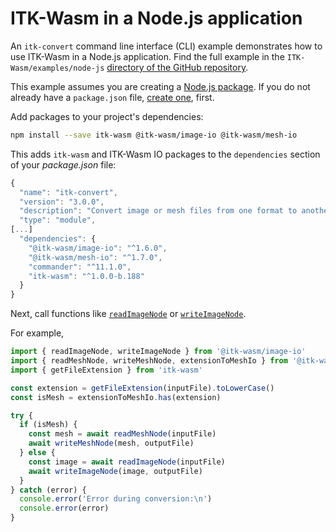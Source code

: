 # ITK-Wasm in a Node.js application

An `itk-convert` command line interface (CLI) example demonstrates how to use ITK-Wasm in a Node.js application. Find the full example in the `ITK-Wasm/examples/node-js` [directory of the GitHub repository](https://github.com/InsightSoftwareConsortium/ITK-Wasm/tree/main/examples/node-js).

This example assumes you are creating a [Node.js package](https://docs.npmjs.com/getting-started/what-is-npm). If you do not already have a `package.json` file, [create one](https://docs.npmjs.com/getting-started/using-a-package.json), first.

Add packages to your project's dependencies:

```sh
npm install --save itk-wasm @itk-wasm/image-io @itk-wasm/mesh-io
```

This adds `itk-wasm` and ITK-Wasm IO packages to the `dependencies` section of your *package.json* file:

```js
{
  "name": "itk-convert",
  "version": "3.0.0",
  "description": "Convert image or mesh files from one format to another.",
  "type": "module",
[...]
  "dependencies": {
    "@itk-wasm/image-io": "^1.6.0",
    "@itk-wasm/mesh-io": "^1.7.0",
    "commander": "^11.1.0",
    "itk-wasm": "^1.0.0-b.188"
  }
}
```

Next, call functions like [`readImageNode`](https://itk-wasm-image-io-docs-js.on.fleek.co/#/?id=readimagenode) or [`writeImageNode`](https://itk-wasm-image-io-docs-js.on.fleek.co/#/?id=writeimagenode).

For example,

```js
import { readImageNode, writeImageNode } from '@itk-wasm/image-io'
import { readMeshNode, writeMeshNode, extensionToMeshIo } from '@itk-wasm/mesh-io'
import { getFileExtension } from 'itk-wasm'

const extension = getFileExtension(inputFile).toLowerCase()
const isMesh = extensionToMeshIo.has(extension)

try {
  if (isMesh) {
    const mesh = await readMeshNode(inputFile)
    await writeMeshNode(mesh, outputFile)
  } else {
    const image = await readImageNode(inputFile)
    await writeImageNode(image, outputFile)
  }
} catch (error) {
  console.error('Error during conversion:\n')
  console.error(error)
}
```
